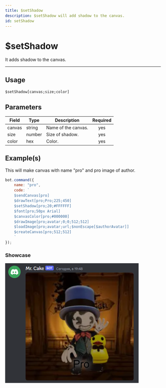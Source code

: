```yaml
---
title: $setShadow
description: $setShadow will add shadow to the canvas.
id: setShadow
---
```


# $setShadow

It adds shadow to the canvas.

---

## Usage

```
$setShadow[canvas;size;color]
```

## Parameters

| Field | Type | Description | Required |
| ----- | ---- | ----------- | :------: |
| canvas | string | Name of the canvas. | yes |
| size | number | Size of shadow. | yes |
| color | hex | Color. | yes |

## Example(s)

This will make canvas with name "pro" and pro image of author.

```js
bot.command({
    name: "pro",
    code: `
    $sendCanvas[pro]
    $drawText[pro;Pro;225;450]
    $setShadow[pro;20;#FFFFFF]
    $font[pro;50px Arial]
    $canvasColor[pro;#000000]
    $drawImage[pro;avatar;0;0;512;512]
    $loadImage[pro;avatar;url;$nonEscape[$authorAvatar]]
    $createCanvas[pro;512;512]
    `
});
```

### Showcase

![](img/pro.png)